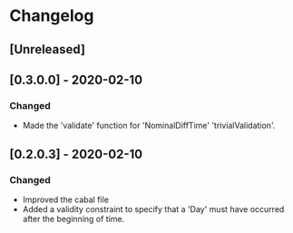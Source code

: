 # Changelog

## [Unreleased]

## [0.3.0.0] - 2020-02-10

### Changed

* Made the 'validate' function for 'NominalDiffTime' 'trivialValidation'.

## [0.2.0.3] - 2020-02-10

### Changed

* Improved the cabal file
* Added a validity constraint to specify that a 'Day' must have occurred after the beginning of time.
